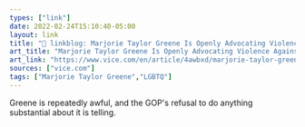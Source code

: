 ```yaml
---
types: ["link"]
date: 2022-02-24T15:10:40-05:00
layout: link
title: "🔗 linkblog: Marjorie Taylor Greene Is Openly Advocating Violence Against Trans People'"
art_title: "Marjorie Taylor Greene Is Openly Advocating Violence Against Trans People"
art_link: "https://www.vice.com/en/article/4awbxd/marjorie-taylor-greene-violence-trans-people"
sources: ["vice.com"]
tags: ["Marjorie Taylor Greene","LGBTQ"]
---
```

Greene is repeatedly awful, and the GOP's refusal to do anything substantial about it is telling.
